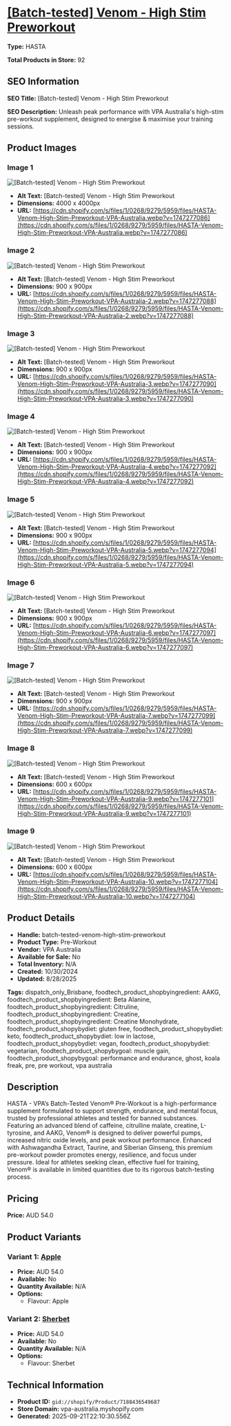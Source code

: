 # [[Batch-tested] Venom - High Stim Preworkout](https://vpa-australia.myshopify.com/products/batch-tested-venom-high-stim-preworkout)

**Type:** HASTA

**Total Products in Store:** 92

## SEO Information

**SEO Title:** [Batch-tested] Venom - High Stim Preworkout

**SEO Description:** Unleash peak performance with VPA Australia's high-stim pre-workout supplement, designed to energise & maximise your training sessions.

## Product Images

### Image 1
![[Batch-tested] Venom - High Stim Preworkout](https://cdn.shopify.com/s/files/1/0268/9279/5959/files/HASTA-Venom-High-Stim-Preworkout-VPA-Australia.webp?v=1747277086)

- **Alt Text:** [Batch-tested] Venom - High Stim Preworkout
- **Dimensions:** 4000 x 4000px
- **URL:** [https://cdn.shopify.com/s/files/1/0268/9279/5959/files/HASTA-Venom-High-Stim-Preworkout-VPA-Australia.webp?v=1747277086](https://cdn.shopify.com/s/files/1/0268/9279/5959/files/HASTA-Venom-High-Stim-Preworkout-VPA-Australia.webp?v=1747277086)

### Image 2
![[Batch-tested] Venom - High Stim Preworkout](https://cdn.shopify.com/s/files/1/0268/9279/5959/files/HASTA-Venom-High-Stim-Preworkout-VPA-Australia-2.webp?v=1747277088)

- **Alt Text:** [Batch-tested] Venom - High Stim Preworkout
- **Dimensions:** 900 x 900px
- **URL:** [https://cdn.shopify.com/s/files/1/0268/9279/5959/files/HASTA-Venom-High-Stim-Preworkout-VPA-Australia-2.webp?v=1747277088](https://cdn.shopify.com/s/files/1/0268/9279/5959/files/HASTA-Venom-High-Stim-Preworkout-VPA-Australia-2.webp?v=1747277088)

### Image 3
![[Batch-tested] Venom - High Stim Preworkout](https://cdn.shopify.com/s/files/1/0268/9279/5959/files/HASTA-Venom-High-Stim-Preworkout-VPA-Australia-3.webp?v=1747277090)

- **Alt Text:** [Batch-tested] Venom - High Stim Preworkout
- **Dimensions:** 900 x 900px
- **URL:** [https://cdn.shopify.com/s/files/1/0268/9279/5959/files/HASTA-Venom-High-Stim-Preworkout-VPA-Australia-3.webp?v=1747277090](https://cdn.shopify.com/s/files/1/0268/9279/5959/files/HASTA-Venom-High-Stim-Preworkout-VPA-Australia-3.webp?v=1747277090)

### Image 4
![[Batch-tested] Venom - High Stim Preworkout](https://cdn.shopify.com/s/files/1/0268/9279/5959/files/HASTA-Venom-High-Stim-Preworkout-VPA-Australia-4.webp?v=1747277092)

- **Alt Text:** [Batch-tested] Venom - High Stim Preworkout
- **Dimensions:** 900 x 900px
- **URL:** [https://cdn.shopify.com/s/files/1/0268/9279/5959/files/HASTA-Venom-High-Stim-Preworkout-VPA-Australia-4.webp?v=1747277092](https://cdn.shopify.com/s/files/1/0268/9279/5959/files/HASTA-Venom-High-Stim-Preworkout-VPA-Australia-4.webp?v=1747277092)

### Image 5
![[Batch-tested] Venom - High Stim Preworkout](https://cdn.shopify.com/s/files/1/0268/9279/5959/files/HASTA-Venom-High-Stim-Preworkout-VPA-Australia-5.webp?v=1747277094)

- **Alt Text:** [Batch-tested] Venom - High Stim Preworkout
- **Dimensions:** 900 x 900px
- **URL:** [https://cdn.shopify.com/s/files/1/0268/9279/5959/files/HASTA-Venom-High-Stim-Preworkout-VPA-Australia-5.webp?v=1747277094](https://cdn.shopify.com/s/files/1/0268/9279/5959/files/HASTA-Venom-High-Stim-Preworkout-VPA-Australia-5.webp?v=1747277094)

### Image 6
![[Batch-tested] Venom - High Stim Preworkout](https://cdn.shopify.com/s/files/1/0268/9279/5959/files/HASTA-Venom-High-Stim-Preworkout-VPA-Australia-6.webp?v=1747277097)

- **Alt Text:** [Batch-tested] Venom - High Stim Preworkout
- **Dimensions:** 900 x 900px
- **URL:** [https://cdn.shopify.com/s/files/1/0268/9279/5959/files/HASTA-Venom-High-Stim-Preworkout-VPA-Australia-6.webp?v=1747277097](https://cdn.shopify.com/s/files/1/0268/9279/5959/files/HASTA-Venom-High-Stim-Preworkout-VPA-Australia-6.webp?v=1747277097)

### Image 7
![[Batch-tested] Venom - High Stim Preworkout](https://cdn.shopify.com/s/files/1/0268/9279/5959/files/HASTA-Venom-High-Stim-Preworkout-VPA-Australia-7.webp?v=1747277099)

- **Alt Text:** [Batch-tested] Venom - High Stim Preworkout
- **Dimensions:** 900 x 900px
- **URL:** [https://cdn.shopify.com/s/files/1/0268/9279/5959/files/HASTA-Venom-High-Stim-Preworkout-VPA-Australia-7.webp?v=1747277099](https://cdn.shopify.com/s/files/1/0268/9279/5959/files/HASTA-Venom-High-Stim-Preworkout-VPA-Australia-7.webp?v=1747277099)

### Image 8
![[Batch-tested] Venom - High Stim Preworkout](https://cdn.shopify.com/s/files/1/0268/9279/5959/files/HASTA-Venom-High-Stim-Preworkout-VPA-Australia-9.webp?v=1747277101)

- **Alt Text:** [Batch-tested] Venom - High Stim Preworkout
- **Dimensions:** 600 x 600px
- **URL:** [https://cdn.shopify.com/s/files/1/0268/9279/5959/files/HASTA-Venom-High-Stim-Preworkout-VPA-Australia-9.webp?v=1747277101](https://cdn.shopify.com/s/files/1/0268/9279/5959/files/HASTA-Venom-High-Stim-Preworkout-VPA-Australia-9.webp?v=1747277101)

### Image 9
![[Batch-tested] Venom - High Stim Preworkout](https://cdn.shopify.com/s/files/1/0268/9279/5959/files/HASTA-Venom-High-Stim-Preworkout-VPA-Australia-10.webp?v=1747277104)

- **Alt Text:** [Batch-tested] Venom - High Stim Preworkout
- **Dimensions:** 600 x 600px
- **URL:** [https://cdn.shopify.com/s/files/1/0268/9279/5959/files/HASTA-Venom-High-Stim-Preworkout-VPA-Australia-10.webp?v=1747277104](https://cdn.shopify.com/s/files/1/0268/9279/5959/files/HASTA-Venom-High-Stim-Preworkout-VPA-Australia-10.webp?v=1747277104)

## Product Details

- **Handle:** batch-tested-venom-high-stim-preworkout
- **Product Type:** Pre-Workout
- **Vendor:** VPA Australia
- **Available for Sale:** No
- **Total Inventory:** N/A
- **Created:** 10/30/2024
- **Updated:** 8/28/2025

**Tags:** dispatch_only_Brisbane, foodtech_product_shopbyingredient: AAKG, foodtech_product_shopbyingredient: Beta Alanine, foodtech_product_shopbyingredient: Citruline, foodtech_product_shopbyingredient: Creatine, foodtech_product_shopbyingredient: Creatine Monohydrate, foodtech_product_shopybydiet: gluten free, foodtech_product_shopybydiet: keto, foodtech_product_shopybydiet: low in lactose, foodtech_product_shopybydiet: vegan, foodtech_product_shopybydiet: vegetarian, foodtech_product_shopybygoal: muscle gain, foodtech_product_shopybygoal: performance and endurance, ghost, koala freak, pre, pre workout, vpa australia

## Description

HASTA - VPA’s Batch-Tested Venom® Pre-Workout is a high-performance supplement formulated to support strength, endurance, and mental focus, trusted by professional athletes and tested for banned substances. Featuring an advanced blend of caffeine, citrulline malate, creatine, L-tyrosine, and AAKG, Venom® is designed to deliver powerful pumps, increased nitric oxide levels, and peak workout performance. Enhanced with Ashwagandha Extract, Taurine, and Siberian Ginseng, this premium pre-workout powder promotes energy, resilience, and focus under pressure. Ideal for athletes seeking clean, effective fuel for training, Venom® is available in limited quantities due to its rigorous batch-testing process.

## Pricing

**Price:** AUD 54.0

## Product Variants

### Variant 1: [Apple](https://vpa-australia.myshopify.com/products/batch-tested-venom-high-stim-preworkout)

- **Price:** AUD 54.0
- **Available:** No
- **Quantity Available:** N/A
- **Options:**
  - Flavour: Apple

### Variant 2: [Sherbet](https://vpa-australia.myshopify.com/products/batch-tested-venom-high-stim-preworkout)

- **Price:** AUD 54.0
- **Available:** No
- **Quantity Available:** N/A
- **Options:**
  - Flavour: Sherbet

## Technical Information

- **Product ID:** `gid://shopify/Product/7188436549687`
- **Store Domain:** vpa-australia.myshopify.com
- **Generated:** 2025-09-21T22:10:30.556Z

